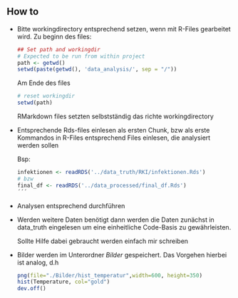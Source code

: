 ## How to

- Bitte workingdirectory entsprechend setzen, wenn mit R-Files gearbeitet wird.
    Zu beginn des files:
    ```R
    ## Set path and workingdir
    # Expected to be run from within project
    path <- getwd()
    setwd(paste(getwd(), 'data_analysis/', sep = "/"))
    ```
    Am Ende des files
    ```R
    # reset workingdir
    setwd(path)
    ```
    
    RMarkdown files setzten selbstständig das richte workingdirectory
    
- Entsprechende Rds-files einlesen
    als ersten Chunk, bzw als erste Kommandos in R-Files 
    entsprechend Files einlesen, die analysiert werden sollen
    
    Bsp:
    ```R
    infektionen <- readRDS('../data_truth/RKI/infektionen.Rds')
    # bzw
    final_df <- readRDS('../data_processed/final_df.Rds')
    ´´´
    
- Analysen entsprechend durchführen

- Werden weitere Daten benötigt dann werden die Daten zunächst in data_truth eingelesen
  um eine einheitliche Code-Basis zu gewährleisten.
  
  Sollte Hilfe dabei gebraucht werden einfach mir schreiben 
  
- Bilder werden im Unterordner *Bilder* gespeichert.
  Das Vorgehen hierbei ist analog, d.h
  
  ```R
  png(file="./Bilder/hist_temperatur",width=600, height=350)
  hist(Temperature, col="gold")
  dev.off()
  ```


  
  



